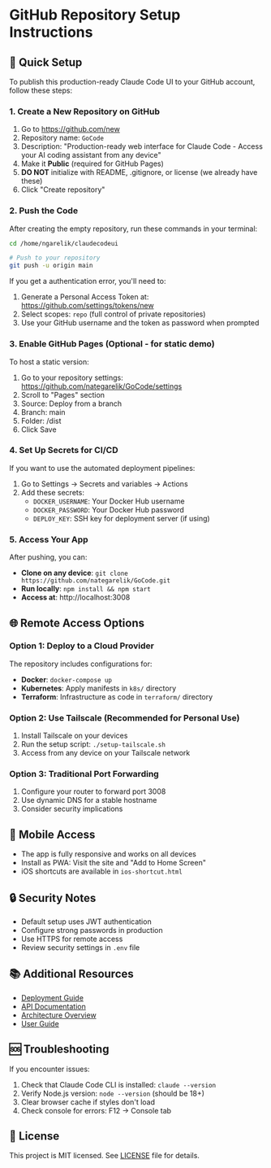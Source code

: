 # GitHub Repository Setup Instructions

## 🚀 Quick Setup

To publish this production-ready Claude Code UI to your GitHub account, follow these steps:

### 1. Create a New Repository on GitHub

1. Go to https://github.com/new
2. Repository name: `GoCode`
3. Description: "Production-ready web interface for Claude Code - Access your AI coding assistant from any device"
4. Make it **Public** (required for GitHub Pages)
5. **DO NOT** initialize with README, .gitignore, or license (we already have these)
6. Click "Create repository"

### 2. Push the Code

After creating the empty repository, run these commands in your terminal:

```bash
cd /home/ngarelik/claudecodeui

# Push to your repository
git push -u origin main
```

If you get a authentication error, you'll need to:
1. Generate a Personal Access Token at: https://github.com/settings/tokens/new
2. Select scopes: `repo` (full control of private repositories)
3. Use your GitHub username and the token as password when prompted

### 3. Enable GitHub Pages (Optional - for static demo)

To host a static version:

1. Go to your repository settings: https://github.com/nategarelik/GoCode/settings
2. Scroll to "Pages" section
3. Source: Deploy from a branch
4. Branch: main
5. Folder: /dist
6. Click Save

### 4. Set Up Secrets for CI/CD

If you want to use the automated deployment pipelines:

1. Go to Settings → Secrets and variables → Actions
2. Add these secrets:
   - `DOCKER_USERNAME`: Your Docker Hub username
   - `DOCKER_PASSWORD`: Your Docker Hub password
   - `DEPLOY_KEY`: SSH key for deployment server (if using)

### 5. Access Your App

After pushing, you can:

- **Clone on any device**: `git clone https://github.com/nategarelik/GoCode.git`
- **Run locally**: `npm install && npm start`
- **Access at**: http://localhost:3008

## 🌐 Remote Access Options

### Option 1: Deploy to a Cloud Provider

The repository includes configurations for:
- **Docker**: `docker-compose up`
- **Kubernetes**: Apply manifests in `k8s/` directory
- **Terraform**: Infrastructure as code in `terraform/` directory

### Option 2: Use Tailscale (Recommended for Personal Use)

1. Install Tailscale on your devices
2. Run the setup script: `./setup-tailscale.sh`
3. Access from any device on your Tailscale network

### Option 3: Traditional Port Forwarding

1. Configure your router to forward port 3008
2. Use dynamic DNS for a stable hostname
3. Consider security implications

## 📱 Mobile Access

- The app is fully responsive and works on all devices
- Install as PWA: Visit the site and "Add to Home Screen"
- iOS shortcuts are available in `ios-shortcut.html`

## 🔒 Security Notes

- Default setup uses JWT authentication
- Configure strong passwords in production
- Use HTTPS for remote access
- Review security settings in `.env` file

## 📚 Additional Resources

- [Deployment Guide](./DEPLOYMENT-GUIDE.md)
- [API Documentation](./docs/API-DOCUMENTATION.md)
- [Architecture Overview](./docs/ARCHITECTURE.md)
- [User Guide](./docs/USER-GUIDE.md)

## 🆘 Troubleshooting

If you encounter issues:

1. Check that Claude Code CLI is installed: `claude --version`
2. Verify Node.js version: `node --version` (should be 18+)
3. Clear browser cache if styles don't load
4. Check console for errors: F12 → Console tab

## 📄 License

This project is MIT licensed. See [LICENSE](./LICENSE) file for details.